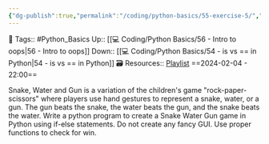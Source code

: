 ```yaml
---
{"dg-publish":true,"permalink":"/coding/python-basics/55-exercise-5/","dgPassFrontmatter":true,"noteIcon":"3","created":"2024-02-04T22:00:48.626+05:30","updated":"2024-02-04T22:02:50.592+05:30"}
---
```


🧶 Tags:: #Python_Basics 
Up:: [[💻 Coding/Python Basics/56 - Intro to oops\|56 - Intro to oops]]
Down:: [[💻 Coding/Python Basics/54 - is vs == in Python\|54 - is vs == in Python]]
🗃 Resources:: [Playlist](https://www.youtube.com/playlist?list=PLu0W_9lII9agwh1XjRt242xIpHhPT2llg)
==2024-02-04 - 22:00==

Snake, Water and Gun is a variation of the children's game "rock-paper-scissors" where players use hand gestures to represent a snake, water, or a gun. The gun beats the snake, the water beats the gun, and the snake beats the water. Write a python program to create a Snake Water Gun game in Python using if-else statements. Do not create any fancy GUI. Use proper functions to check for win.